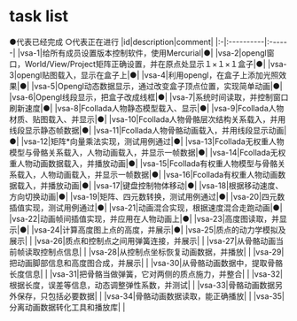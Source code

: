 # task list #
●代表已经完成 ○代表正在进行
|id|description|comment|
|:-|:----------|:------|
|vsa-1|给所有成员设置版本控制软件，使用Mercurial|●|
|vsa-2|opengl窗口，World/View/Project矩阵正确设置，并在原点处显示１×１×１盒子|●|
|vsa-3|opengl贴图载入，显示在盒子上|●|
|vsa-4|利用opengl，在盒子上添加光照效果|●|
|vsa-5|Opengl动态数据显示，通过改变盒子顶点位置，实现简单动画|●|
|vsa-6|Opengl线段显示，把盒子改成线框|●|
|vsa-7|系统时间读取，并控制窗口刷新速度|●|
|vsa-8|Fcollada人物静态模型载入、显示|●|
|vsa-9|Fcollada人物材质、贴图载入、并显示|●|
|vsa-10|Fcollada人物骨骼层次结构关系载入，并用线段显示静态帧数据|●|
|vsa-11|Fcollada人物骨骼动画载入，并用线段显示动画|●|
|vsa-12|矩阵\*向量乘法实现，测试用例通过|●|
|vsa-13|Fcollada无权重人物模型与骨骼关系载入，人物动画载入，并显示一帧数据|●|
|vsa-14|Fcollada无权重人物动画数据载入，并播放动画|●|
|vsa-15|Fcollada有权重人物模型与骨骼关系载入，人物动画载入，并显示一帧数据|●|
|vsa-16|Fcollada有权重人物动画数据载入，并播放动画|●|
|vsa-17|键盘控制物体移动|●|
|vsa-18|根据移动速度、方向切换动画|●|
|vsa-19|矩阵、四元数转换，测试用例通过|●|
|vsa-20|四元数插值实现，测试用例通过|●|
|vsa-21|动画混合实现，根据速度混合走跑动画|●|
|vsa-22|动画帧间插值实现，并应用在人物动画上|●|
|vsa-23|高度图读取，并显示|●|
|vsa-24|计算高度图上点的高度，并展示|●|
|vsa-25|质点的动力学模拟及展示|  |
|vsa-26|质点和控制点之间用弹簧连接，并展示|  |
|vsa-27|从骨骼动画当前帧读取控制点信息|  |
|vsa-28|从控制点坐标恢复动画数据，并播放|  |
|vsa-29|把动画脚部信息和高度图合成，并展示|  |
|vsa-30|从骨骼动画数据中，提取骨骼长度信息|  |
|vsa-31|把骨骼当做弹簧，它对两侧的质点施力，并整合|  |
|vsa-32|根据长度，误差等信息，动态调整弹性系数，并测试|  |
|vsa-33|骨骼动画数据另外保存，只包括必要数据|  |
|vsa-34|骨骼动画数据读取，能正确播放|  |
|vsa-35|分离动画数据转化工具和播放库|  |